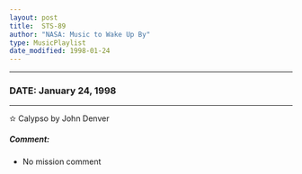 ```yaml
---
layout: post
title:  STS-89
author: "NASA: Music to Wake Up By"
type: MusicPlaylist
date_modified: 1998-01-24
---
```


----
### DATE: January 24, 1998
----
✫ Calypso by John Denver

##### Comment:
* No mission comment
